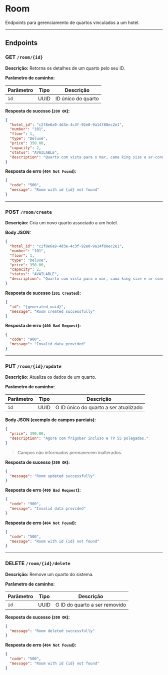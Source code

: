 # Room
Endpoints para gerenciamento de quartos vinculados a um hotel.

---

## Endpoints

### GET `/room/{id}`

**Descrição:** Retorna os detalhes de um quarto pelo seu ID.

**Parâmetro de caminho:**

| Parâmetro | Tipo | Descrição          |
|-----------|------|--------------------|
| `id`      | UUID | ID único do quarto |

**Resposta de sucesso (`200 OK`):**

```json
{
  "hotel_id": "c2f8e6a9-4d3e-4c3f-92e0-9a14f88ec2e1",
  "number": "101",
  "floor": 1,
  "type": "Deluxe",
  "price": 350.00,
  "capacity": 2,
  "status": "AVAILABLE",
  "description": "Quarto com vista para o mar, cama king size e ar-condicionado."
}
```

**Resposta de erro (`404 Not Found`):**

```json
{
  "code": "500",
  "message": "Room with id {id} not found"
}
```

---

### POST `/room/create`

**Descrição:** Cria um novo quarto associado a um hotel.

**Body JSON:**

```json
{
  "hotel_id": "c2f8e6a9-4d3e-4c3f-92e0-9a14f88ec2e1",
  "number": "101",
  "floor": 1,
  "type": "Deluxe",
  "price": 350.00,
  "capacity": 2,
  "status": "AVAILABLE",
  "description": "Quarto com vista para o mar, cama king size e ar-condicionado."
}
```

**Resposta de sucesso (`201 Created`):**

```json
{
  "id": "{generated_uuid}",
  "message": "Room created successfully"
}
```

**Resposta de erro (`400 Bad Request`):**

```json
{
  "code": "900",
  "message": "Invalid data provided"
}
```

---

### PUT `/room/{id}/update`

**Descrição:** Atualiza os dados de um quarto.

**Parâmetro de caminho:**

| Parâmetro | Tipo | Descrição                              |
|-----------|------|----------------------------------------|
| `id`      | UUID | O ID único do quarto a ser atualizado  |

**Body JSON (exemplo de campos parciais):**

```json
{
  "price": 390.00,
  "description": "Agora com frigobar incluso e TV 55 polegadas."
}
```

> Campos não informados permanecem inalterados.

**Resposta de sucesso (`200 OK`):**

```json
{
  "message": "Room updated successfully"
}
```

**Resposta de erro (`400 Bad Request`):**

```json
{
  "code": "900",
  "message": "Invalid data provided"
}
```

**Resposta de erro (`404 Not Found`):**

```json
{
  "code": "500",
  "message": "Room with id {id} not found"
}
```

---

### DELETE `/room/{id}/delete`

**Descrição:** Remove um quarto do sistema.

**Parâmetro de caminho:**

| Parâmetro | Tipo | Descrição                     |
|-----------|------|-------------------------------|
| `id`      | UUID | O ID do quarto a ser removido |

**Resposta de sucesso (`200 OK`):**

```json
{
  "message": "Room deleted successfully"
}
```

**Resposta de erro (`404 Not Found`):**

```json
{
  "code": "500",
  "message": "Room with id {id} not found"
}
```